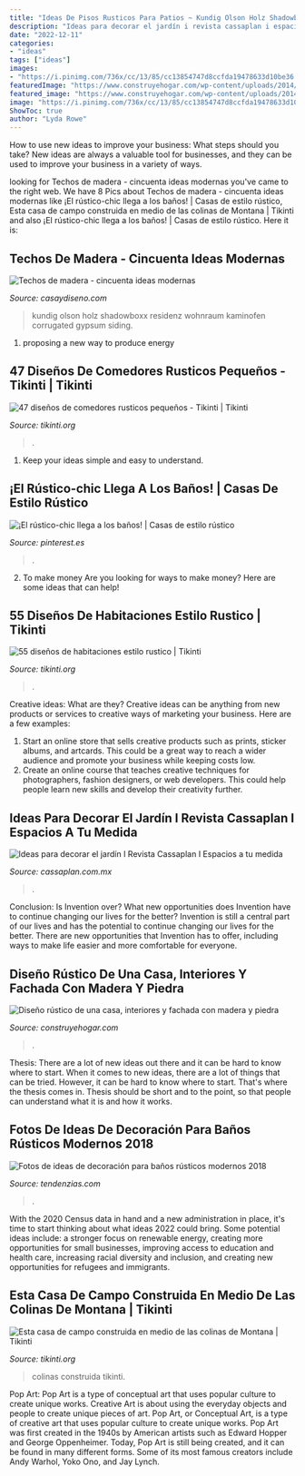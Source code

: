 ```yaml
---
title: "Ideas De Pisos Rusticos Para Patios ~ Kundig Olson Holz Shadowboxx Residenz Wohnraum Kaminofen Corrugated Gypsum Siding"
description: "Ideas para decorar el jardín i revista cassaplan i espacios a tu medida"
date: "2022-12-11"
categories:
- "ideas"
tags: ["ideas"]
images:
- "https://i.pinimg.com/736x/cc/13/85/cc13854747d8ccfda19478633d10be36.jpg"
featuredImage: "https://www.construyehogar.com/wp-content/uploads/2014/04/Cuarto-de-baño-rústico1.jpg"
featured_image: "https://www.construyehogar.com/wp-content/uploads/2014/04/Cuarto-de-baño-rústico1.jpg"
image: "https://i.pinimg.com/736x/cc/13/85/cc13854747d8ccfda19478633d10be36.jpg"
ShowToc: true
author: "Lyda Rowe"
---
```



How to use new ideas to improve your business: What steps should you take?
New ideas are always a valuable tool for businesses, and they can be used to improve your business in a variety of ways.

	

		
looking for Techos de madera - cincuenta ideas modernas you've came to the right web. We have 8 Pics about Techos de madera - cincuenta ideas modernas like ¡El rústico-chic llega a los baños! | Casas de estilo rústico, Esta casa de campo construida en medio de las colinas de Montana | Tikinti and also ¡El rústico-chic llega a los baños! | Casas de estilo rústico. Here it is:
		
    
## Techos De Madera - Cincuenta Ideas Modernas

<img loading=lazy src="https://casaydiseno.com/wp-content/uploads/2015/05/salon-madera.chimenea-centro.jpg" onerror="this.onerror=null;this.src='https://tse4.mm.bing.net/th?id=OIP.YOYGs3xoZu4-47u45oCQFQHaJ1&amp;pid=15.1';" alt="Techos de madera - cincuenta ideas modernas">

_Source: casaydiseno.com_

>kundig olson holz shadowboxx residenz wohnraum kaminofen corrugated gypsum siding. 

	

1. proposing a new way to produce energy 

    
## 47 Diseños De Comedores Rusticos Pequeños - Tikinti | Tikinti

<img loading=lazy src="https://tikinti.org/wp-content/uploads/2013/07/cocina-rustica-027.jpg" onerror="this.onerror=null;this.src='https://tse3.mm.bing.net/th?id=OIP.Sn_pHE9NvVVC_NWCihjULAHaLH&amp;pid=15.1';" alt="47 diseños de comedores rusticos pequeños - Tikinti | Tikinti">

_Source: tikinti.org_

>. 

	

1. Keep your ideas simple and easy to understand.

    
## ¡El Rústico-chic Llega A Los Baños! | Casas De Estilo Rústico

<img loading=lazy src="https://i.pinimg.com/736x/cc/13/85/cc13854747d8ccfda19478633d10be36.jpg" onerror="this.onerror=null;this.src='https://tse1.mm.bing.net/th?id=OIP.PjAd1msf80e4GKIUsMgL3wHaJR&amp;pid=15.1';" alt="¡El rústico-chic llega a los baños! | Casas de estilo rústico">

_Source: pinterest.es_

>. 

	

2. To make money
Are you looking for ways to make money? Here are some ideas that can help!

    
## 55 Diseños De Habitaciones Estilo Rustico | Tikinti

<img loading=lazy src="http://tikinti.org/wp-content/uploads/2013/07/habitaciones-rusticas-028.jpg" onerror="this.onerror=null;this.src='https://tse1.mm.bing.net/th?id=OIP.pKOPIqACx-rLQYQ7RXDmSwHaFj&amp;pid=15.1';" alt="55 diseños de habitaciones estilo rustico | Tikinti">

_Source: tikinti.org_

>. 

	

Creative ideas: What are they?
Creative ideas can be anything from new products or services to creative ways of marketing your business. Here are a few examples:
1. Start an online store that sells creative products such as prints, sticker albums, and artcards. This could be a great way to reach a wider audience and promote your business while keeping costs low.
2. Create an online course that teaches creative techniques for photographers, fashion designers, or web developers. This could help people learn new skills and develop their creativity further.

    
## Ideas Para Decorar El Jardín I Revista Cassaplan I Espacios A Tu Medida

<img loading=lazy src="https://cassaplan.com.mx/wp-content/uploads/2020/04/Captura-de-pantalla-2020-04-22-a-las-19.22.12.png" onerror="this.onerror=null;this.src='https://tse2.mm.bing.net/th?id=OIP.SY8zAmZeK0vYGVqJtE-GUQHaKO&amp;pid=15.1';" alt="Ideas para decorar el jardín I Revista Cassaplan I Espacios a tu medida">

_Source: cassaplan.com.mx_

>. 

	

Conclusion: Is Invention over? What new opportunities does Invention have to continue changing our lives for the better?
Invention is still a central part of our lives and has the potential to continue changing our lives for the better. There are new opportunities that Invention has to offer, including ways to make life easier and more comfortable for everyone.

    
## Diseño Rústico De Una Casa, Interiores Y Fachada Con Madera Y Piedra

<img loading=lazy src="https://www.construyehogar.com/wp-content/uploads/2014/04/Cuarto-de-baño-rústico1.jpg" onerror="this.onerror=null;this.src='https://tse3.mm.bing.net/th?id=OIP.VEpchesE3m1mjCbQCxDbVAHaE-&amp;pid=15.1';" alt="Diseño rústico de una casa, interiores y fachada con madera y piedra">

_Source: construyehogar.com_

>. 

	

Thesis: There are a lot of new ideas out there and it can be hard to know where to start.
When it comes to new ideas, there are a lot of things that can be tried. However, it can be hard to know where to start. That's where the thesis comes in. Thesis should be short and to the point, so that people can understand what it is and how it works.

    
## Fotos De Ideas De Decoración Para Baños Rústicos Modernos 2018

<img loading=lazy src="https://tendenzias.com/wp-content/uploads/2016/06/banos-rusticos-pequenos-aliques.jpg" onerror="this.onerror=null;this.src='https://tse2.mm.bing.net/th?id=OIP.TEGoq4Ht_LR0Zgbwan-DUgHaKa&amp;pid=15.1';" alt="Fotos de ideas de decoración para baños rústicos modernos 2018">

_Source: tendenzias.com_

>. 

	

With the 2020 Census data in hand and a new administration in place, it's time to start thinking about what ideas 2022 could bring. Some potential ideas include: a stronger focus on renewable energy, creating more opportunities for small businesses, improving access to education and health care, increasing racial diversity and inclusion, and creating new opportunities for refugees and immigrants.

    
## Esta Casa De Campo Construida En Medio De Las Colinas De Montana | Tikinti

<img loading=lazy src="http://tikinti.org/wp-content/uploads/2016/10/casa-de-campo-5-710x1024.jpg" onerror="this.onerror=null;this.src='https://tse4.mm.bing.net/th?id=OIP.6rWkBRaPTrjFWTjFi0f8zwHaKr&amp;pid=15.1';" alt="Esta casa de campo construida en medio de las colinas de Montana | Tikinti">

_Source: tikinti.org_

>colinas construida tikinti. 

	

Pop Art: Pop Art is a type of conceptual art that uses popular culture to create unique works.
Creative Art is about using the everyday objects and people to create unique pieces of art. Pop Art, or Conceptual Art, is a type of creative art that uses popular culture to create unique works. Pop Art was first created in the 1940s by American artists such as Edward Hopper and George Oppenheimer. Today, Pop Art is still being created, and it can be found in many different forms. Some of its most famous creators include Andy Warhol, Yoko Ono, and Jay Lynch.

